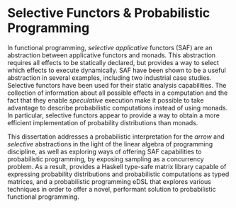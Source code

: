 # Selective Functors &amp; Probabilistic Programming

In functional programming, _selective applicative_ functors (SAF) are an abstraction between applicative functors and monads. 
This abstraction requires all effects to be statically declared, but provides a way to select which effects to execute dynamically. 
SAF have been shown to be a useful abstraction in several examples, including two industrial case studies. 
Selective functors have been used for their static analysis capabilities. 
The collection of information about all possible effects in a computation and the fact that they enable _speculative_ execution
make it possible to take advantage to describe probabilistic computations instead of using monads. 
In particular, selective functors appear to provide a way to obtain a more efficient implementation of probability distributions than monads.
    
This dissertation addresses a probabilistic interpretation for the _arrow_ and _selective_ abstractions in the light of the linear algebra of
programming discipline, as well as exploring ways of offering SAF capabilities to probabilistic programming, 
by exposing sampling as a concurrency problem. 
As a result, provides a Haskell type-safe matrix library capable of expressing probability distributions 
and probabilistic computations as typed matrices, and a probabilistic programming eDSL that explores various techniques in order to offer 
a novel, performant solution to probabilistic functional programming.
